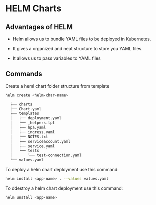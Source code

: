 # HELM Charts

## Advantages of HELM

- Helm allows us to bundle YAML files to be deployed in Kubernetes.

- It gives a organized and neat structure to store you YAML files.

- It allows us to pass variables to YAML files

## Commands

Create a heml chart folder structure from template

```bash
helm create <helm-char-name>
```

```bash
  ├── charts
  ├── Chart.yaml
  ├── templates
  │   ├── deployment.yaml
  │   ├── _helpers.tpl
  │   ├── hpa.yaml
  │   ├── ingress.yaml
  │   ├── NOTES.txt
  │   ├── serviceaccount.yaml
  │   ├── service.yaml
  │   └── tests
  │       └── test-connection.yaml
  └── values.yaml
```

To deploy a helm chart deployment use this command:

```bash
helm install <app-name> . --values values.yaml
```

To ddestroy a helm chart deployment use this command:

```bash
helm unstall <app-name>
```
